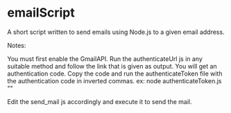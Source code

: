 # emailScript
A short script written to send emails using Node.js to a given email address.

Notes:

You must first enable the GmailAPI.
Run the authenticateUrl js in any suitable method and follow the link that is given as output.
You will get an authentication code. Copy the code and run the authenticateToken file with the authentication code in inverted commas.
ex: node authenticateToken.js "<your authentication code here>"
  
Edit the send_mail js accordingly and execute it to send the mail.



